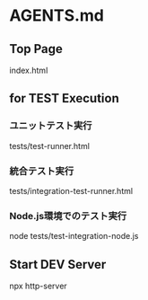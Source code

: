 # AGENTS.md

## Top Page
index.html

## for TEST Execution
### ユニットテスト実行
tests/test-runner.html

### 統合テスト実行  
tests/integration-test-runner.html

### Node.js環境でのテスト実行
node tests/test-integration-node.js

## Start DEV Server
npx http-server


